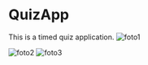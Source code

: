 # QuizApp
This is a timed quiz application.
![foto1](https://user-images.githubusercontent.com/105421946/217454669-65511ad2-3aac-4453-8dd9-ae94dce84a12.png)

![foto2](https://user-images.githubusercontent.com/105421946/217455395-e2fcada4-17c6-4810-867d-7e3c423243d5.png)
![foto3](https://user-images.githubusercontent.com/105421946/217455423-8eef63cd-1658-4cd2-9952-121beb9e05db.png)
